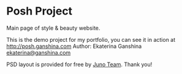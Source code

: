 # Posh Project

Main page of style & beauty website.

This is the demo project for my portfolio, you can see it in action at http://posh.ganshina.com
Author: Ekaterina Ganshina ekaterina@ganshina.com

PSD layout is provided for free by [Juno Team](https://junoteam.com/portfolio/posh-free-psd-beauty-template/). Thank you!
